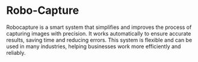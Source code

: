# Robo-Capture
Robocapture is a smart system that simplifies and improves the process of capturing images with precision. It works automatically to ensure accurate results, saving time and reducing errors. This system is flexible and can be used in many industries, helping businesses work more efficiently and reliably. 
